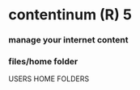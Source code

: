 contentinum (R) 5
=================
### manage your internet content 

### files/home folder
USERS HOME FOLDERS